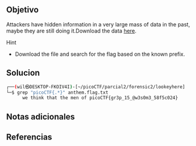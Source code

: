 ## Objetivo
Attackers have hidden information in a very large mass of data in the past, maybe they are still doing it.Download the data [here](https://artifacts.picoctf.net/c/125/anthem.flag.txt).

Hint
- Download the file and search for the flag based on the known prefix.
## Solucion

```bash
┌──(wil㉿DESKTOP-FKOIV4I)-[~/picoCTF/parcial2/forensic2/lookeyhere]
└─$ grep "picoCTF{.*}" anthem.flag.txt
      we think that the men of picoCTF{gr3p_15_@w3s0m3_58f5c024}
```

## Notas adicionales
## Referencias